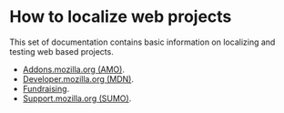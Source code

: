 # How to localize web projects

This set of documentation contains basic information on localizing and testing web based projects.

* [Addons.mozilla.org (AMO)](amo.md).
* [Developer.mozilla.org (MDN)](mdn.md).
* [Fundraising](fundraising.md).
* [Support.mozilla.org (SUMO)](sumo.md).

